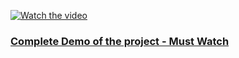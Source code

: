 [![Watch the video](https://img.youtube.com/vi/f3sfgU41cjg/maxresdefault.jpg)](https://youtu.be/f3sfgU41cjg)

### [Complete Demo of the project - Must Watch](https://youtu.be/f3sfgU41cjg)
